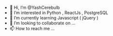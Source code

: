 - 👋 Hi, I’m @YashCerebulb
- 👀 I’m interested in Python , ReactJs , PostgreSQL
- 🌱 I’m currently learning Javascript ( jQuery )
- 💞️ I’m looking to collaborate on ...
- 📫 How to reach me ...

<!---
YashCerebulb/YashCerebulb is a ✨ special ✨ repository because its `README.md` (this file) appears on your GitHub profile.
You can click the Preview link to take a look at your changes.
--->
